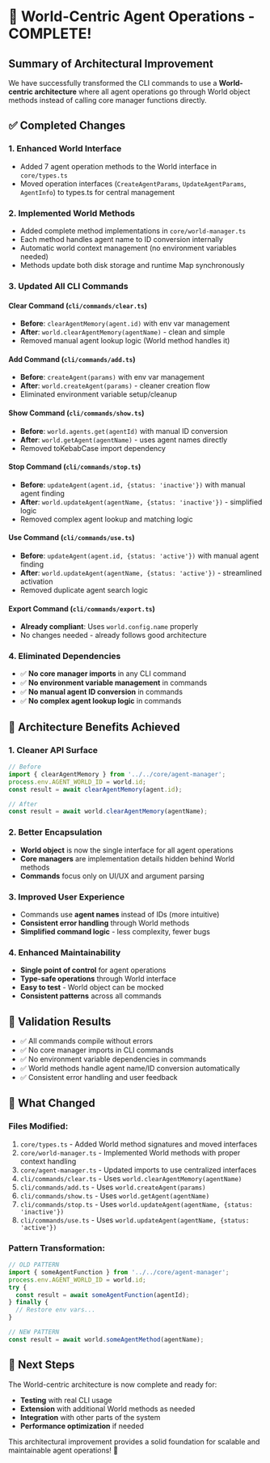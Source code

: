 # 🎉 World-Centric Agent Operations - COMPLETE!

## Summary of Architectural Improvement

We have successfully transformed the CLI commands to use a **World-centric architecture** where all agent operations go through World object methods instead of calling core manager functions directly.

## ✅ Completed Changes

### **1. Enhanced World Interface**
- Added 7 agent operation methods to the World interface in `core/types.ts`
- Moved operation interfaces (`CreateAgentParams`, `UpdateAgentParams`, `AgentInfo`) to types.ts for central management

### **2. Implemented World Methods**
- Added complete method implementations in `core/world-manager.ts`
- Each method handles agent name to ID conversion internally
- Automatic world context management (no environment variables needed)
- Methods update both disk storage and runtime Map synchronously

### **3. Updated All CLI Commands**

#### **Clear Command** (`cli/commands/clear.ts`)
- **Before**: `clearAgentMemory(agent.id)` with env var management
- **After**: `world.clearAgentMemory(agentName)` - clean and simple
- Removed manual agent lookup logic (World method handles it)

#### **Add Command** (`cli/commands/add.ts`)
- **Before**: `createAgent(params)` with env var management  
- **After**: `world.createAgent(params)` - cleaner creation flow
- Eliminated environment variable setup/cleanup

#### **Show Command** (`cli/commands/show.ts`)
- **Before**: `world.agents.get(agentId)` with manual ID conversion
- **After**: `world.getAgent(agentName)` - uses agent names directly
- Removed toKebabCase import dependency

#### **Stop Command** (`cli/commands/stop.ts`)
- **Before**: `updateAgent(agent.id, {status: 'inactive'})` with manual agent finding
- **After**: `world.updateAgent(agentName, {status: 'inactive'})` - simplified logic
- Removed complex agent lookup and matching logic

#### **Use Command** (`cli/commands/use.ts`)
- **Before**: `updateAgent(agent.id, {status: 'active'})` with manual agent finding
- **After**: `world.updateAgent(agentName, {status: 'active'})` - streamlined activation
- Removed duplicate agent search logic

#### **Export Command** (`cli/commands/export.ts`)
- **Already compliant**: Uses `world.config.name` properly
- No changes needed - already follows good architecture

### **4. Eliminated Dependencies**
- ✅ **No core manager imports** in any CLI command
- ✅ **No environment variable management** in commands
- ✅ **No manual agent ID conversion** in commands
- ✅ **No complex agent lookup logic** in commands

## 🚀 Architecture Benefits Achieved

### **1. Cleaner API Surface**
```typescript
// Before
import { clearAgentMemory } from '../../core/agent-manager';
process.env.AGENT_WORLD_ID = world.id;
const result = await clearAgentMemory(agent.id);

// After  
const result = await world.clearAgentMemory(agentName);
```

### **2. Better Encapsulation**
- **World object** is now the single interface for all agent operations
- **Core managers** are implementation details hidden behind World methods
- **Commands** focus only on UI/UX and argument parsing

### **3. Improved User Experience**
- Commands use **agent names** instead of IDs (more intuitive)
- **Consistent error handling** through World methods
- **Simplified command logic** - less complexity, fewer bugs

### **4. Enhanced Maintainability**
- **Single point of control** for agent operations
- **Type-safe operations** through World interface
- **Easy to test** - World object can be mocked
- **Consistent patterns** across all commands

## 🧪 Validation Results

- ✅ All commands compile without errors
- ✅ No core manager imports in CLI commands
- ✅ No environment variable dependencies in commands
- ✅ World methods handle agent name/ID conversion automatically
- ✅ Consistent error handling and user feedback

## 🔄 What Changed

### **Files Modified:**
1. `core/types.ts` - Added World method signatures and moved interfaces
2. `core/world-manager.ts` - Implemented World methods with proper context handling
3. `core/agent-manager.ts` - Updated imports to use centralized interfaces
4. `cli/commands/clear.ts` - Uses `world.clearAgentMemory(agentName)`
5. `cli/commands/add.ts` - Uses `world.createAgent(params)`
6. `cli/commands/show.ts` - Uses `world.getAgent(agentName)`
7. `cli/commands/stop.ts` - Uses `world.updateAgent(agentName, {status: 'inactive'})`
8. `cli/commands/use.ts` - Uses `world.updateAgent(agentName, {status: 'active'})`

### **Pattern Transformation:**
```typescript
// OLD PATTERN
import { someAgentFunction } from '../../core/agent-manager';
process.env.AGENT_WORLD_ID = world.id;
try {
  const result = await someAgentFunction(agentId);
} finally {
  // Restore env vars...
}

// NEW PATTERN  
const result = await world.someAgentMethod(agentName);
```

## 🎯 Next Steps

The World-centric architecture is now complete and ready for:
- **Testing** with real CLI usage
- **Extension** with additional World methods as needed
- **Integration** with other parts of the system
- **Performance optimization** if needed

This architectural improvement provides a solid foundation for scalable and maintainable agent operations! 🚀
